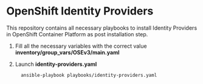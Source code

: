 # OpenShift Identity Providers


This repository contains all necessary playbooks to install Identity Providers in OpenShift Container Platform as post installation step.


1. Fill all the necessary variables with the correct value **inventory/group_vars/OSEv3/main.yaml**

2. Launch **identity-providers.yaml**
   
   ```
     ansible-playbook playbooks/identity-providers.yaml
   ```
